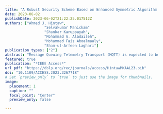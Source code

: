 ```yaml
---
title: "A Robust Security Scheme Based on Enhanced Symmetric Algorithm for MQTT in the Internet of Things"
date: 2023-06-02
publishDate: 2023-06-02T21:22:25.017512Z
authors: ["Ahmed J. Hintaw",
                  "Selvakumar Manickam"
                  "Shankar Karuppayah",
                  "Mohammad A. Aladaileh",
                  "Mohammed Faiz Aboalmaaly",
                  "Sham-ul-Arfeen Laghari"]
publication_types: ["2"]
abstract: "Message Queuing Telemetry Transport (MQTT) is expected to be the de facto messaging IoT standard. Therefore, MQTT must achieve efficient security. Nevertheless, the most significant drawback of the MQTT is its lack of protection mechanisms. Meanwhile, the existing approaches have added processing overhead to the devices and are still vulnerable to various attacks. Therefore, this research work presented an integrated scheme known as the Robust Security Scheme (RSS) to protect the MQTT against any exploitations that might result in sophisticated cyberattacks. The proposed RSS employs two cryptosystems: 1) a dynamic variant of the Advanced Encryption Standard (D-AES); and 2) Key-Policy Attribute-Based Encryption (KP-ABE). RSS introduces a new design architecture of the symmetric AES algorithm to encrypt the MQTT payload called D-AES. Additionally, the second part of the proposed hybrid cryptosystem is KP-ABE, which is utilized to cipher the private key of the proposed D-AES to avoid the computation overhead of bilinear maps. The performance of the proposed RSS is measured in terms of processing time and traffic overhead. Additionally, the security aspects are evaluated in terms of balance, avalanche effect, and hamming distance and compared to the existing works in a testbed environment. Results revealed that the proposed D-AES is more promising with improvements than the standard AES algorithm. The proposed scheme achieves polymorphism while maintaining interoperability. RSS exhibited improvements over the standard AES algorithm by 8.75%, 10.45%, and 6.81% in terms of balance, avalanche effect, and hamming distance, respectively."
featured: true
publication: "*IEEE Access*"
url_pdf: "https://dblp.org/rec/journals/access/HintawMKAAL23.bib"
doi: "10.1109/ACCESS.2023.3267718"
# Set `preview_only` to `true` to just use the image for thumbnails.
image:
  placement: 1
  caption: ""
  focal_point: "Center"
  preview_only: false

---
```


